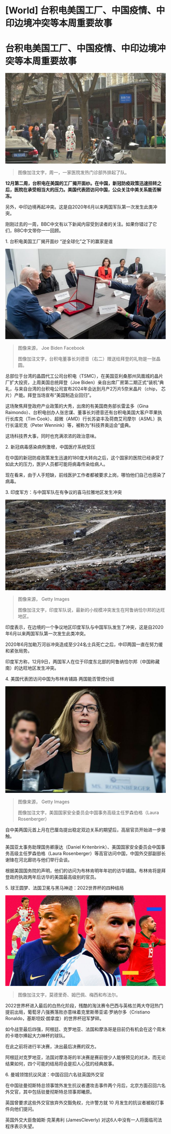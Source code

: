 # [World] 台积电美国工厂、中国疫情、中印边境冲突等本周重要故事

#  台积电美国工厂、中国疫情、中印边境冲突等本周重要故事


![周一，一家医院发热门诊部外排起了队。](_127985522_queueforafeverclinic.jpg)

> 图像加注文字，周一，一家医院发热门诊部外排起了队。

**12月第二周，台积电在美国的工厂揭开面纱。在中国，新冠防疫政策迅速扭转之后，医院在承受相当大的压力。美国代表团访问中国，公众关注中美关系能否解冻。**

另外，中印边境再起冲突。这是自2020年6月以来两国军队第一次发生此类冲突。

刚刚过去的一周，BBC中文有以下新闻内容受到读者的关注。如果你错过了它们，BBC中文带你一一回顾。

1\. 台积电美国工厂揭开面纱 “逆全球化”之下的赢家是谁 

![Joe Biden](_127998480_318967236_647812617345705_77822953705204696_n.jpg)

> 图像来源，  Joe Biden Facebook
>
> 图像加注文字，台积电董事长刘德音（右二）赠送给拜登的礼物是一张晶圆。

总部位于台湾的晶圆代工公司台积电（TSMC），在美国亚利桑那州凤凰城的晶片厂扩大投资，上周美国总统拜登（Joe Biden）亲自出席厂房第二期正式“装机”典礼，与来自台湾的台积电公司宣布2024年会达到月产2万片5奈米晶片（chip， 芯片）产能。拜登当场宣布“美国制造业回归”。

这场聚焦拜登政府产业政策的大秀，出席的有美国商务部长雷孟多（Gina Raimondo）、台积电创办人张忠谋、董事长刘德音还有台积电美国大客户苹果执行长库克（Tim Cook）、超微（AMD）行长苏姿丰及荷商艾司摩尔（ASML）执行长温尼克（Peter Wennink）等，被称为“科技界奥运会”盛典。

这场科技界大事，同时也充满浓浓的政治意味。

2\. 新冠病毒感染病例激增，中国医疗系统受压 


在中国的新冠防疫政策发生迅速的180度大转向之后，这个国家的医院已经承受了如此大的压力，医护人员都可能将病毒传染给病人。

现在看来，由于人手短缺，前线医护工作者都被要求上岗，哪怕他们自己也感染了病毒。

3\. 印度军方：与中国军队在有争议的喜马拉雅地区发生冲突 

![2021年图片，印度军车在达旺地区。](_127985196_gettyimages-1236026281.jpg)

> 图像来源，  Getty Images
>
> 图像加注文字，印度军队说，最新的小规模冲突发生在阿鲁纳恰尔邦的达旺地区。

印度表示，在边境的一个争议地区印度军队与中国军队发生了冲突，这是自2020年6月以来两国军队第一次发生此类冲突。

2020年6月加勒万河谷冲突造成至少24名士兵死亡之后，中印两国一直在努力缓和紧张局势。

印度军方称，12月9日，两国军人在位于印度东北部的阿鲁纳恰尔邦（中国称藏南）的达旺地区发生冲突。

4\. 美国代表团访问中国为布林肯铺路 两国能否管控分歧 

![美国国家安全委员会中国事务高级主任罗森伯格（Laura Rosenberger）](_127986821_gettyimages-1009024506.jpg)

> 图像来源，  Getty Images
>
> 图像加注文字，美国国家安全委员会中国事务高级主任罗森伯格（Laura Rosenberger）

自中美两国元首上月在巴厘岛提出稳定双边关系的期望后，高层官员开始进一步接触。

美国亚太事务助理国务卿康达（Daniel Kritenbrink）、美国国家安全委员会中国事务高级主任罗森伯格（Laura Rosenberger）等高官访问中国，中国外交部副部长谢锋在河北廊坊与他们举行会谈。

根据美国国务院的声明，他们的访问为布林肯明年年初的访华铺路。布林肯将是拜登政府执政两年后访华的美国最高级别的官员。

5\. 球王圆梦、法国卫冕与黑马神迹：2022世界杯的四种结局 

![莫德里奇、姆巴佩、梅西和布法尔。](_127974753_222fc572-69df-4608-9776-ccd37ce79281.png)

> 图像加注文字，莫德里奇、姆巴佩、梅西和布法尔。

2022世界杯进入最后的白热化阶段，残酷的淘汰赛令巴西与英格兰两大夺冠热门提前出局，葡萄牙八强赛落败亦意味着克里斯蒂亚诺·罗纳尔多（Cristiano Ronaldo，基斯坦奴·朗拿度）的世界杯冠军梦碎。

如今战至最后四强，阿根廷、克罗地亚、法国和摩洛哥是目前仍有机会在这个周末的卡塔尔捧起大力神杯的球队。

在此之前将进行半决赛，决出最后决赛的双方。

阿根廷对克罗地亚，法国对摩洛哥的半决赛是赛前很少人能够预见的对决，而无论结果如何，四个可能的结局将会是扣人心弦的经典故事。

6\. 曼城领馆抗议风波：中国召回六名驻英国外交官 


在中国驻曼彻斯特总领事馆外发生抗议者遭攻击事件两个月后，北京方面召回六名外交官，其中包括驻曼彻斯特总领事郑曦原。

英国曾要求这些外交官放弃外交豁免权，允许警方就 10 月发生的抗议者被殴打事件向他们提问。

英国外交大臣詹姆斯·克莱弗利 (JamesCleverly) 对这6人中没有一人将面临司法程序表示失望。


